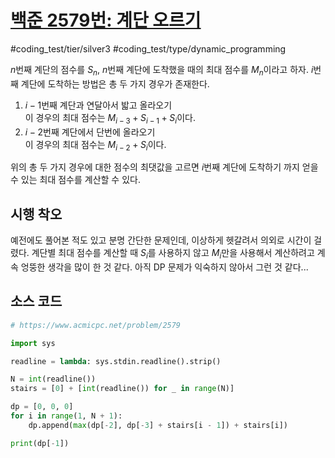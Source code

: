 # [백준 2579번: 계단 오르기](https://www.acmicpc.net/problem/2579)
#coding_test/tier/silver3
#coding_test/type/dynamic_programming
  
$n$번째 계단의 점수를 $S_n$, $n$번째 계단에 도착했을 때의 최대 점수를 $M_n$이라고 하자. $i$번째 계단에 도착하는 방법은 총 두 가지 경우가 존재한다.  

1. $i-1$번째 계단과 연달아서 밟고 올라오기  
  이 경우의 최대 점수는 $M_{i-3} + S_{i-1} + S_i$이다.  
2. $i-2$번째 계단에서 단번에 올라오기  
  이 경우의 최대 점수는 $M_{i-2} + S_i$이다.  

위의 총 두 가지 경우에 대한 점수의 최댓값을 고르면 $i$번째 계단에 도착하기 까지 얻을 수 있는 최대 점수를 계산할 수 있다.  

## 시행 착오

예전에도 풀어본 적도 있고 분명 간단한 문제인데, 이상하게 헷갈려서 의외로 시간이 걸렸다. 계단별 최대 점수를 계산할 때 $S_i$를 사용하지 않고 $M_i$만을 사용해서 계산하려고 계속 엉뚱한 생각을 많이 한 것 같다. 아직 DP 문제가 익숙하지 않아서 그런 것 같다...  

## 소스 코드

``` py
# https://www.acmicpc.net/problem/2579

import sys

readline = lambda: sys.stdin.readline().strip()

N = int(readline())
stairs = [0] + [int(readline()) for _ in range(N)]

dp = [0, 0, 0]
for i in range(1, N + 1):
    dp.append(max(dp[-2], dp[-3] + stairs[i - 1]) + stairs[i])

print(dp[-1])
```

